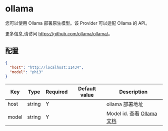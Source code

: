 # ollama

您可以使用 Ollama 部署原生模型。该 Provider 可以适配 Ollama 的 API。

更多信息,请访问 <https://github.com/ollama/ollama/>。

## 配置

```json
{
  "host": "http://localhost:11434",
  "model": "phi3"
}
```

| Key     | Type      | Required     | Default value | Description |
| ------------- | -------| ------------- | ------------- | ------------- |
| host  | string   | Y    |  |   ollama 部署地址 |
| model | string   | Y    |  |   Model id. 查看 [Ollama 文档](https://ollama.com/library) |
